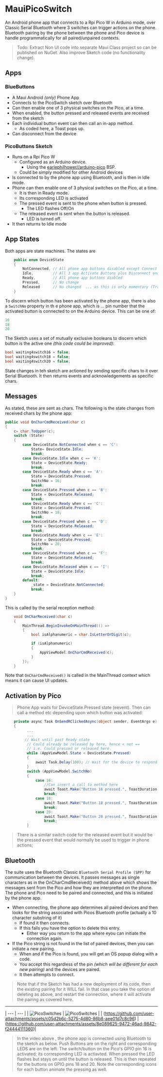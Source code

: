 # MauiPicoSwitch

An Android phone app that connects to a Rpi Pico W in Arduino mode, over Classic Serial Bluetooth where 3 switches can trigger actions on the phone.  Bluetooth pairing by the phone between the phone and Pico device is handle programmatically for all paired/unpaired contexts.

> Todo: Extract Non UI code into separate Maui Class project so can be published on NuGet. Also improve Sketch code (no functionality change).

## Apps

### BlueButtons
  - A Maui Android _(only)_ Phone App
  - Connects to the PicoSwitch sketch over Bluetooth
  - Can then enable one of 3 physical switches on the Pico, at a time.
  - When enabled, the button pressed and released events are received from the sketch
  - Each individual button event can then call an in-app method.
    - As coded here, a Toast pops up.
   - Can disconnect from the device
### PicoButtons Sketch
  - Runs on a Rpi Pico W
    - Configured as an Arduino device.
      - Using the [earlephilhower//arduino-pico](https://github.com/earlephilhower/arduino-pico) BSP.
    - Could be simply modified for other Android devices
  - Is connected to by the phone app using Bluetooth, and is then in Idle mode.
  - Phone can then enable one of 3 physical switches on the Pico, at a time.
    - It is then in Ready mode.
    - Its corresponding LED is activated
    - The pressed event is sent to the phone when button is pressed.
      - The LED flashes Off/On
    - The released event is sent when the button is released.
      - LED is turned off.
  - It then returns to Idle mode

## App States

Both apps are state machines. The states are

```cs
    public enum DeviceState
    {
        NotConnected, // All phone app buttons disabled except Connect
        Idle,         // All 3 app Activate Buttons plus Disconnect enabled
        Ready,        // All phone app buttons diabled
        Pressed,      // No change
        Released      // No changed  ... as this is only momentary (Transitions to Idle)
    }
```
To discern which button has been activated by the phone app, there is also a ```SwitchNo``` property in th e phone app, which is ...  pin number that the activated button is connected to on the Arduino device. This can be one of:
```cs
16
18
20
```
The Sketch uses a set of mutually exclusive booleans to discern which button is the active one _(this code could be improved)_:
```cpp
bool waiting4switch16 = false;
bool waiting4switch18 = false;
bool waiting4switch20 = false;
```

State changes in teh sketch are actioned by sending specific chars to it over Serial Bluetooth.  It then returns events and acknowledgements as specific chars.

## Messages

As stated, these are sent as chars. The following is the state changes from received chars by the phone app:

```cs
public void OnCharCmdReceived(char c)
{
    c= char.ToUpper(c);
    switch (State)
    {
        case DeviceState.NotConnected when c == 'C':
            State= DeviceState.Idle; 
            break;
        case DeviceState.Idle when c == 'K':
            State = DeviceState.Ready;
            break;
        case DeviceState.Ready when c == 'A':
            State = DeviceState.Pressed;
            SwitchNo = 16;
            break;
        case DeviceState.Pressed when c == 'B':
            State = DeviceState.Released;
            break;
        case DeviceState.Ready when c == 'C':
            State = DeviceState.Pressed;
            SwitchNo = 18;
            break;
        case DeviceState.Pressed when c == 'D':
            State = DeviceState.Released;
            break;
        case DeviceState.Ready when c == 'E':
            State = DeviceState.Pressed;
            SwitchNo = 20;
            break;
        case DeviceState.Pressed when c == 'F':
            State = DeviceState.Released;
            break;
        case DeviceState.Released when c == 'I':
            State = DeviceState.Idle;
            break;
        default:
            _state = DeviceState.NotConnected;
            break;
    }
}
```
This is called by the serial reception method:
```cs
    void OnCharReceived(char c)
    {
        MainThread.BeginInvokeOnMainThread(() =>
        {
            bool isAlphanumeric = char.IsLetterOrDigit(c);

            if (isAlphanumeric)
            {
                AppViewModel.OnCharCmdReceived(c);
            }
        });
    }
```
Note that ```OnCharCmdReceived()``` is called in the MainThread context which means it can cause UI updates.

## Activation by Pico

> Phone App waits for DeviceState.Pressed state (eevent). Then can call a method etc depending upon which button was activated:

```cs
    private async Task OnSendRClickedAsync(object sender, EventArgs e)
    {
          ...
          ...
         // Wait until past Ready state
          // Could already be released by here, hence < not ==
          // i.e. Could pressed or released here.
          while (AppViewModel.State < DeviceState.Pressed) 
          {
              await Task.Delay(100); // Wait for the device to respond
          }
          switch (AppViewModel.SwitchNo)
          {
              case 16:
                  //Can insert a call to method here
                  await Toast.Make("Button 16 pressed.", ToastDuration.Short, 14).Show();
                  break;
              case 18:
                  await Toast.Make("Button 18 pressed.", ToastDuration.Short, 14).Show();
                  break;
              case 20:
                  await Toast.Make("Button 20 pressed.", ToastDuration.Short, 14).Show();
                  break;
          }
```
> There is a similar switch code for the released event but it would be the pressed event that would normally be used to trigger in phone actions;

## Bluetooth

The suite uses the Bluetooth Classic  ```Bluetooth Serial Profile (SPP)``` for communication between the devices. It passes messages as single characters as in the OnCharCmdReceived() method above which shows the messages sent from the Pico and how they are interpretted on the phone. The phone and Pico need to be paired and connected, and this is initiated by the phone app. 
- When connecting, the phone app determines all paired devices and then looks for the string associated with Picos Bluetooth profile (actually a 10 character substring of it)
  - If found it then connects.
  - If this fails you have the option to delete this entry.
    - Either way you return to the app where eyou can initiate the connection again. 
- If the Pico string is not found in the list of paired devices, then you can initiate a new pairing.
  - When and if the Pico is found, you will get an OS popup dialog with a code.
  - You accept this regardless of the pin _(which will be different for each new pairing)_ and the devices are paired.
  - It then attempts to connect.
> Note that if the Sketch has had a new deployment of its code, then the existing pairing for it WILL fail. In that case you take the option of deleting as above, and restart the connection, where it will activate the pairing as covered here.

---

| --- | --- |
| ![PicoSwitches](https://github.com/user-attachments/assets/e4baf986-6061-4334-aa9b-0140f6f3b78d) | ![PicoSwitches](https://github.com/user-attachments/assets/e4baf986-6061-4334-aa9b-0140f6f3b78d)  |
| (https://github.com/user-attachments/assets/c05d2b6c-5275-4d80-86b8-aee01d7c8c96) | (https://github.com/user-attachments/assets/8e089625-9472-46ad-9842-f24444111360)|

> In the video above , the phone app is connected using Bluetooth to the sketch as below. Push Buttons are on the right and corresponding LEDS are on the left. The switch/button on the Pico's GPIO pin 16 is activated; its corresponding LED is actiavted. When pressed the LED flashes but stays on until the button is released. This is then repeated for the buttons on GPIO pins 18 and 20. Note the corresponding icons for each button animate the pressing as well.





